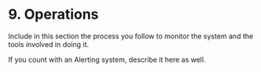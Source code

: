 # 9. Operations

Include in this section the process you follow to monitor the system and the tools involved in doing it.

If you count with an Alerting system, describe it here as well.
